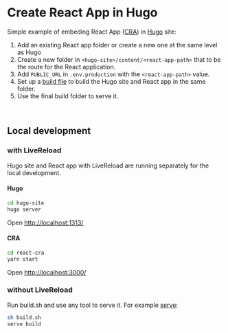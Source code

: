 # Create React App in Hugo

Simple example of embeding React App ([CRA](https://github.com/facebook/create-react-app)) in [Hugo](https://github.com/gohugoio/hugo) site:

1. Add an existing React app folder or create a new one at the same level as Hugo
2. Create a new folder in `<hugo-site>/content/<react-app-path>` that to be the route for the React application.
3. Add `PUBLIC_URL` in `.env.production` with the `<react-app-path>` value.
4. Set up a [build file](/build.sh) to build the Hugo site and React app in the same folder.
5. Use the final build folder to serve it.

<br>

## Local development


### with LiveReload

Hugo site and React app with LiveReload are running separately for the local development.

#### Hugo

```bash
cd hugo-site
hugo server
```

Open [http://localhost:1313/](http://localhost:1313/)

#### CRA

```bash
cd react-cra
yarn start
```

Open [http://localhost:3000/](http://localhost:3000/)


### without LiveReload

Run build.sh and use any tool to serve it. For example [serve](https://github.com/vercel/serve):

```bash
sh build.sh
serve build
```
